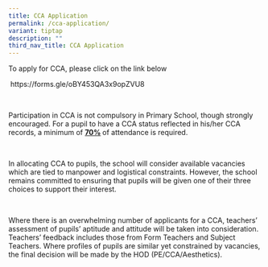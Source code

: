 ```yaml
---
title: CCA Application
permalink: /cca-application/
variant: tiptap
description: ""
third_nav_title: CCA Application
---
```

<p>To apply for CCA, please click on the link below</p>
<p>&nbsp;<a rel="noopener noreferrer nofollow" target="_blank">https://forms.gle/oBY453QA3x9opZVU8</a>
</p>
<p>&nbsp;</p>
<p>Participation in CCA is not compulsory in Primary School, though strongly
encouraged. For a pupil to have a CCA status reflected in his/her CCA records,
a minimum of <strong><u>70%</u> </strong>of attendance is required.</p>
<p>&nbsp;</p>
<p>In allocating CCA to pupils, the school will consider available vacancies
which are tied to manpower and logistical constraints. However, the school
remains committed to ensuring that pupils will be given one of their three
choices to support their interest.</p>
<p>&nbsp;</p>
<p>Where there is an overwhelming number of applicants for a CCA, teachers’
assessment of pupils’ aptitude and attitude will be taken into consideration.
Teachers’ feedback includes those from Form Teachers and Subject Teachers.
Where profiles of pupils are similar yet constrained by vacancies, the
final decision will be made by the HOD (PE/CCA/Aesthetics).</p>